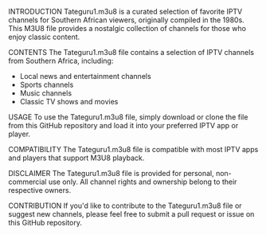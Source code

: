 
INTRODUCTION 
Tateguru1.m3u8 is a curated selection of favorite IPTV channels for Southern African viewers, originally compiled in the 1980s. This M3U8 file provides a nostalgic collection of channels for those who enjoy classic content.

CONTENTS
The Tateguru1.m3u8 file contains a selection of IPTV channels from Southern Africa, including:

- Local news and entertainment channels
- Sports channels
- Music channels
- Classic TV shows and movies

USAGE
To use the Tateguru1.m3u8 file, simply download or clone the file from this GitHub repository and load it into your preferred IPTV app or player.

COMPATIBILITY 
The Tateguru1.m3u8 file is compatible with most IPTV apps and players that support M3U8 playback.

DISCLAIMER 
The Tateguru1.m3u8 file is provided for personal, non-commercial use only. All channel rights and ownership belong to their respective owners.

CONTRIBUTION 
If you'd like to contribute to the Tateguru1.m3u8 file or suggest new channels, please feel free to submit a pull request or issue on this GitHub repository.

